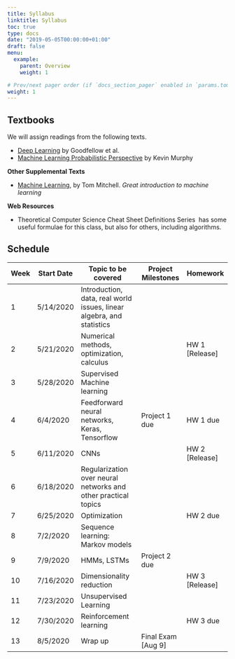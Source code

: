 ```yaml
---
title: Syllabus
linktitle: Syllabus
toc: true
type: docs
date: "2019-05-05T00:00:00+01:00"
draft: false
menu:
  example:
    parent: Overview
    weight: 1

# Prev/next pager order (if `docs_section_pager` enabled in `params.toml`)
weight: 1
---
```

## Textbooks
We will assign readings from the following texts.

* [Deep Learning](https://www.deeplearningbook.org/) by Goodfellow et al.
* [Machine Learning Probabilistic Perspective](https://www.cs.ubc.ca/~murphyk/MLbook/) by Kevin Murphy
  
**Other Supplemental Texts**
* [Machine Learning](http://www.cs.cmu.edu/~tom/mlbook.html), by Tom Mitchell. *Great introduction to machine learning*

**Web Resources**
* Theoretical Computer Science Cheat Sheet Definitions Series  has some useful formulae for this class, but also for others, including algorithms.

## Schedule
| Week | Start Date | Topic to be covered                               | Project Milestones   | Homework            |
| ---- | ---------- | --------------------------------------------------------------------- | -------------------- | ------------------- |
| 1    | 5/14/2020  | Introduction, data, real world issues, linear algebra, and statistics |                      |                     |
| 2    | 5/21/2020  | Numerical methods, optimization, calculus                             |                      | HW 1 \[Release\]    |
| 3    | 5/28/2020  | Supervised Machine learning                                           |                      |                     |
| 4    | 6/4/2020   | Feedforward neural networks, Keras, Tensorflow                        | Project 1 due        | HW 1 due   |
| 5    | 6/11/2020  | CNNs                                                                  |                      | HW 2 \[Release\]    |
| 6    | 6/18/2020  | Regularization over neural networks and other practical topics        |                      |                     |
| 7    | 6/25/2020  | Optimization                                                          |                      | HW 2 due   |
| 8    | 7/2/2020   | Sequence learning: Markov models                                      |                      |                     |
| 9    | 7/9/2020   | HMMs, LSTMs                                                           | Project 2 due        |                     |
| 10   | 7/16/2020  | Dimensionality reduction                                              |                      | HW 3 \[Release\]    |
| 11   | 7/23/2020  | Unsupervised Learning                                                 |                      |                     |
| 12   | 7/30/2020  | Reinforcement learning                                                |                      | HW 3 due |
| 13   | 8/5/2020   | Wrap up                                                               | Final Exam \[Aug 9\] |